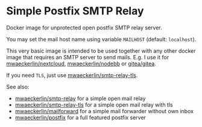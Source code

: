 Simple Postfix SMTP Relay
=========================

Docker image for unprotected open postfix SMTP relay server.

You may set the mail host name using variable `MAILHOST` (default: `localhost`).

This very basic image is intended to be used together with any other docker image that requires an SMTP server to send mails. E.g. I use it for [mwaeckerlin/nextcloud](https://hub.docker.com/r/mwaeckerlin/nextcloud), [mwaeckerlin/nodebb](https://hub.docker.com/r/mwaeckerlin/nodebb) or [gitea/gitea](https://hub.docker.com/r/gitea/gitea).

If you need `TLS`, just use [mwaeckerlin/smtp-relay-tls](https://hub.docker.com/r/mwaeckerlin/smtp-relay-tls).

See also:
 - [mwaeckerlin/smtp-relay](https://hub.docker.com/r/mwaeckerlin/smtp-relay) for a simple open mail relay
 - [mwaeckerlin/smtp-relay-tls](https://hub.docker.com/r/mwaeckerlin/smtp-relay-tls) for a simple open mail relay with tls
 - [mwaeckerlin/mailforward](https://hub.docker.com/r/mwaeckerlin/mailforward) for a simple mail forwarder without own inbox
 - [mwaeckerlin/postfix](https://hub.docker.com/r/mwaeckerlin/postfix) for a full featured postfix server

